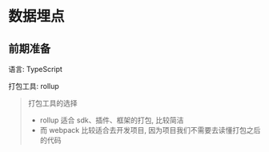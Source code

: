 # 数据埋点

## 前期准备

语言: TypeScript

打包工具: rollup 

> 打包工具的选择
>
> - rollup 适合 sdk、插件、框架的打包, 比较简洁
> - 而 webpack 比较适合去开发项目, 因为项目我们不需要去读懂打包之后的代码

















